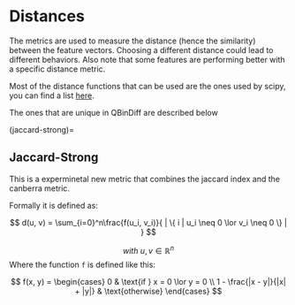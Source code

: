 # Distances

The metrics are used to measure the distance (hence the similarity) between the feature
vectors. Choosing a different distance could lead to different behaviors.
Also note that some features are performing better with a specific distance metric.

Most of the distance functions that can be used are the ones used by scipy, you can
find a list [here](https://docs.scipy.org/doc/scipy/reference/spatial.distance.html).

The ones that are unique in QBinDiff are described below

(jaccard-strong)=

## Jaccard-Strong

This is a experminetal new metric that combines the jaccard index and the canberra
metric.

Formally it is defined as:

$$
d(u, v) = \sum_{i=0}^n\frac{f(u_i, v_i)}{ | \{ i  |  u_i \neq 0 \lor v_i \neq 0 \} | }
$$

$$
with\ u, v \in \mathbb{R}^n
$$
Where the function `f` is defined like this:

$$
f(x, y) = 
\begin{cases}
    0 & \text{if } x = 0 \lor y = 0 \\
    1 - \frac{|x - y|}{|x| + |y|} & \text{otherwise}
\end{cases}
$$
